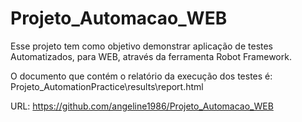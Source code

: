 # Projeto_Automacao_WEB

Esse projeto tem como objetivo demonstrar aplicação de testes Automatizados, para WEB, através da ferramenta Robot Framework.

O documento que contém o relatório da execução dos testes é: Projeto_AutomationPractice\results\report.html

URL: https://github.com/angeline1986/Projeto_Automacao_WEB
